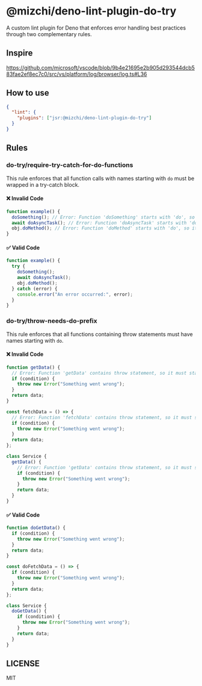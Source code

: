 # @mizchi/deno-lint-plugin-do-try

A custom lint plugin for Deno that enforces error handling best practices through two complementary rules.

## Inspire

https://github.com/microsoft/vscode/blob/9b4e21695e2b905d293544dcb583fae2ef8ec7c0/src/vs/platform/log/browser/log.ts#L36

## How to use

```json
{
  "lint": {
    "plugins": ["jsr:@mizchi/deno-lint-plugin-do-try"]
  }
}
```

## Rules

### do-try/require-try-catch-for-do-functions

This rule enforces that all function calls with names starting with `do` must be wrapped in a try-catch block.

#### ❌ Invalid Code

```typescript
function example() {
  doSomething(); // Error: Function 'doSomething' starts with 'do', so it must be wrapped in a try-catch block
  await doAsyncTask(); // Error: Function 'doAsyncTask' starts with 'do', so it must be wrapped in a try-catch block
  obj.doMethod(); // Error: Function 'doMethod' starts with 'do', so it must be wrapped in a try-catch block
}
```

#### ✅ Valid Code

```typescript
function example() {
  try {
    doSomething();
    await doAsyncTask();
    obj.doMethod();
  } catch (error) {
    console.error("An error occurred:", error);
  }
}
```

### do-try/throw-needs-do-prefix

This rule enforces that all functions containing throw statements must have names starting with `do`.

#### ❌ Invalid Code

```typescript
function getData() {
  // Error: Function 'getData' contains throw statement, so it must start with 'do'
  if (condition) {
    throw new Error("Something went wrong");
  }
  return data;
}

const fetchData = () => {
  // Error: Function 'fetchData' contains throw statement, so it must start with 'do'
  if (condition) {
    throw new Error("Something went wrong");
  }
  return data;
};

class Service {
  getData() {
    // Error: Function 'getData' contains throw statement, so it must start with 'do'
    if (condition) {
      throw new Error("Something went wrong");
    }
    return data;
  }
}
```

#### ✅ Valid Code

```typescript
function doGetData() {
  if (condition) {
    throw new Error("Something went wrong");
  }
  return data;
}

const doFetchData = () => {
  if (condition) {
    throw new Error("Something went wrong");
  }
  return data;
};

class Service {
  doGetData() {
    if (condition) {
      throw new Error("Something went wrong");
    }
    return data;
  }
}
```

## LICENSE

MIT
